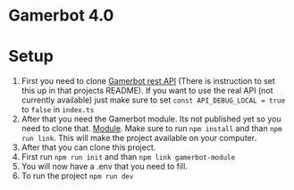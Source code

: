 # Gamerbot 4.0

# Setup
1. First you need to clone [Gamerbot rest API](https://github.com/stamdiscord/Gamerbot-REST-API) (There is instruction to set this up in that projects README). If you want to use the real API (not currently available) just make sure to set ``const API_DEBUG_LOCAL = true`` to ``false`` in ``index.ts``
2. After that you need the Gamerbot module. Its not published yet so you need to clone that. [Module](https://github.com/stamdiscord/Gamerbot-module). Make sure to run ``npm install`` and than ``npm run link``. This will make the project available on your computer. 
3. After that you can clone this project.
4. First run ``npm run init`` and than ``npm link gamerbot-module``
5. You will now have a .env that you need to fill. 
5. To run the project ``npm run dev``
